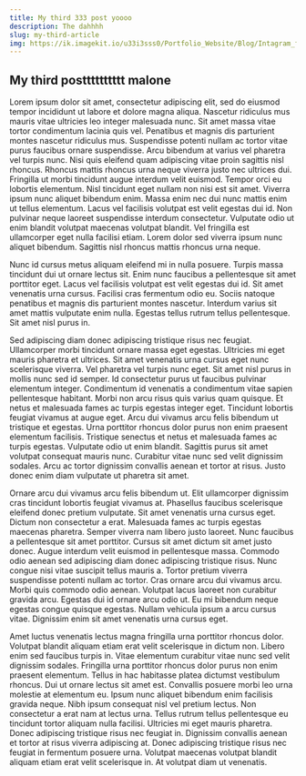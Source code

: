 ```yaml
---
title: My third 333 post yoooo
description: The dahhhh
slug: my-third-article
img: https://ik.imagekit.io/u33i3sss0/Portfolio_Website/Blog/Intagram_front_post_1___6_e9mwmpe0L.png?ik-sdk-version=javascript-1.4.3&updatedAt=1665689388260
---
```


## My third postttttttttt malone

Lorem ipsum dolor sit amet, consectetur adipiscing elit, sed do eiusmod tempor incididunt ut labore et dolore magna aliqua. Nascetur ridiculus mus mauris vitae ultricies leo integer malesuada nunc. Sit amet massa vitae tortor condimentum lacinia quis vel. Penatibus et magnis dis parturient montes nascetur ridiculus mus. Suspendisse potenti nullam ac tortor vitae purus faucibus ornare suspendisse. Arcu bibendum at varius vel pharetra vel turpis nunc. Nisi quis eleifend quam adipiscing vitae proin sagittis nisl rhoncus. Rhoncus mattis rhoncus urna neque viverra justo nec ultrices dui. Fringilla ut morbi tincidunt augue interdum velit euismod. Tempor orci eu lobortis elementum. Nisl tincidunt eget nullam non nisi est sit amet. Viverra ipsum nunc aliquet bibendum enim. Massa enim nec dui nunc mattis enim ut tellus elementum. Lacus vel facilisis volutpat est velit egestas dui id. Non pulvinar neque laoreet suspendisse interdum consectetur. Vulputate odio ut enim blandit volutpat maecenas volutpat blandit. Vel fringilla est ullamcorper eget nulla facilisi etiam. Lorem dolor sed viverra ipsum nunc aliquet bibendum. Sagittis nisl rhoncus mattis rhoncus urna neque.

Nunc id cursus metus aliquam eleifend mi in nulla posuere. Turpis massa tincidunt dui ut ornare lectus sit. Enim nunc faucibus a pellentesque sit amet porttitor eget. Lacus vel facilisis volutpat est velit egestas dui id. Sit amet venenatis urna cursus. Facilisi cras fermentum odio eu. Sociis natoque penatibus et magnis dis parturient montes nascetur. Interdum varius sit amet mattis vulputate enim nulla. Egestas tellus rutrum tellus pellentesque. Sit amet nisl purus in.

Sed adipiscing diam donec adipiscing tristique risus nec feugiat. Ullamcorper morbi tincidunt ornare massa eget egestas. Ultricies mi eget mauris pharetra et ultrices. Sit amet venenatis urna cursus eget nunc scelerisque viverra. Vel pharetra vel turpis nunc eget. Sit amet nisl purus in mollis nunc sed id semper. Id consectetur purus ut faucibus pulvinar elementum integer. Condimentum id venenatis a condimentum vitae sapien pellentesque habitant. Morbi non arcu risus quis varius quam quisque. Et netus et malesuada fames ac turpis egestas integer eget. Tincidunt lobortis feugiat vivamus at augue eget. Arcu dui vivamus arcu felis bibendum ut tristique et egestas. Urna porttitor rhoncus dolor purus non enim praesent elementum facilisis. Tristique senectus et netus et malesuada fames ac turpis egestas. Vulputate odio ut enim blandit. Sagittis purus sit amet volutpat consequat mauris nunc. Curabitur vitae nunc sed velit dignissim sodales. Arcu ac tortor dignissim convallis aenean et tortor at risus. Justo donec enim diam vulputate ut pharetra sit amet.

Ornare arcu dui vivamus arcu felis bibendum ut. Elit ullamcorper dignissim cras tincidunt lobortis feugiat vivamus at. Phasellus faucibus scelerisque eleifend donec pretium vulputate. Sit amet venenatis urna cursus eget. Dictum non consectetur a erat. Malesuada fames ac turpis egestas maecenas pharetra. Semper viverra nam libero justo laoreet. Nunc faucibus a pellentesque sit amet porttitor. Cursus sit amet dictum sit amet justo donec. Augue interdum velit euismod in pellentesque massa. Commodo odio aenean sed adipiscing diam donec adipiscing tristique risus. Nunc congue nisi vitae suscipit tellus mauris a. Tortor pretium viverra suspendisse potenti nullam ac tortor. Cras ornare arcu dui vivamus arcu. Morbi quis commodo odio aenean. Volutpat lacus laoreet non curabitur gravida arcu. Egestas dui id ornare arcu odio ut. Eu mi bibendum neque egestas congue quisque egestas. Nullam vehicula ipsum a arcu cursus vitae. Dignissim enim sit amet venenatis urna cursus eget.

Amet luctus venenatis lectus magna fringilla urna porttitor rhoncus dolor. Volutpat blandit aliquam etiam erat velit scelerisque in dictum non. Libero enim sed faucibus turpis in. Vitae elementum curabitur vitae nunc sed velit dignissim sodales. Fringilla urna porttitor rhoncus dolor purus non enim praesent elementum. Tellus in hac habitasse platea dictumst vestibulum rhoncus. Dui ut ornare lectus sit amet est. Convallis posuere morbi leo urna molestie at elementum eu. Ipsum nunc aliquet bibendum enim facilisis gravida neque. Nibh ipsum consequat nisl vel pretium lectus. Non consectetur a erat nam at lectus urna. Tellus rutrum tellus pellentesque eu tincidunt tortor aliquam nulla facilisi. Ultricies mi eget mauris pharetra. Donec adipiscing tristique risus nec feugiat in. Dignissim convallis aenean et tortor at risus viverra adipiscing at. Donec adipiscing tristique risus nec feugiat in fermentum posuere urna. Volutpat maecenas volutpat blandit aliquam etiam erat velit scelerisque in. At volutpat diam ut venenatis.